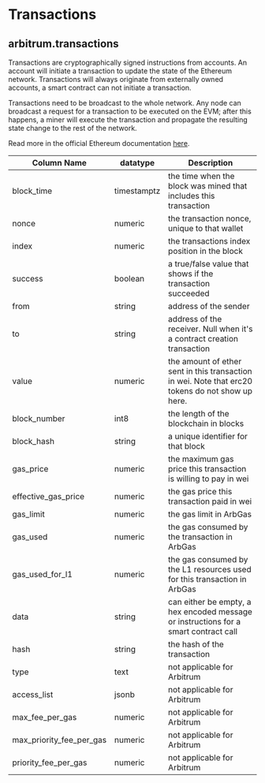 # Transactions

## arbitrum.transactions

Transactions are cryptographically signed instructions from accounts. An account will initiate a transaction to update the state of the Ethereum network. Transactions will always originate from externally owned accounts, a smart contract can not initiate a transaction.

Transactions need to be broadcast to the whole network. Any node can broadcast a request for a transaction to be executed on the EVM; after this happens, a miner will execute the transaction and propagate the resulting state change to the rest of the network.

Read more in the official Ethereum documentation [here](https://ethereum.org/en/developers/docs/transactions).

| **Column Name**              | **datatype** | **Description**                                                                                  |
| ---------------------------- | ------------ | ------------------------------------------------------------------------------------------------ |
| block\_time                  | timestamptz  | the time when the block was mined that includes this transaction                                 |
| nonce                        | numeric      | the transaction nonce, unique to that wallet                                                     |
| index                        | numeric      | the transactions index position in the block                                                     |
| success                      | boolean      | a true/false value that shows if the transaction succeeded                                       |
| from                         | string       | address of the sender                                                                            |
| to                           | string       | address of the receiver. Null when it's a contract creation transaction                          |
| value                        | numeric      | the amount of ether sent in this transaction in wei. Note that erc20 tokens do not show up here. |
| block\_number                | int8         | the length of the blockchain in blocks                                                           |
| block\_hash                  | string       | a unique identifier for that block                                                               |
| gas\_price                   | numeric      | the maximum gas price this transaction is willing to pay in wei                                  |
| effective\_gas\_price        | numeric      | the gas price this transaction paid in wei                                                       |
| gas\_limit                   | numeric      | the gas limit in ArbGas                                                                          |
| gas\_used                    | numeric      | the gas consumed by the transaction in ArbGas                                                    |
| gas\_used\_for\_l1           | numeric      | the gas consumed by the L1 resources used for this transaction in ArbGas                         |
| data                         | string       | can either be empty, a hex encoded message or instructions for a smart contract call             |
| hash                         | string       | the hash of the transaction                                                                      |
| type                         | text         | not applicable for Arbitrum                                                                      |
| access\_list                 | jsonb        | not applicable for Arbitrum                                                                      |
| max\_fee\_per\_gas           | numeric      | not applicable for Arbitrum                                                                      |
| max\_priority\_fee\_per\_gas | numeric      | not applicable for Arbitrum                                                                      |
| priority\_fee\_per\_gas      | numeric      | not applicable for Arbitrum                                                                      |

